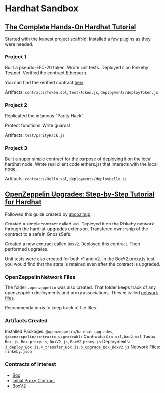 # Hardhat Sandbox

## [The Complete Hands-On Hardhat Tutorial](https://betterprogramming.pub/the-complete-hands-on-hardhat-tutorial-9e23728fc8a4)

Started with the leanest project scaffold. Installed a few plugins as they were needed.

### Project 1

Built a pseudo-ERC-20 token. Wrote unit tests. Deployed it on Rinkeby Testnet. Verified the contract Etherscan.

You can find the verified contract [here](https://rinkeby.etherscan.io/address/0xf628A56893Dec782485c9FbB8Bfd93A7BeD0192A#code).

Artifacts: `contracts/Token.sol`, `test/token.js`, `deployments/deployToken.js`

### Project 2

Replicated the infamous "Parity Hack".

Protect functions. Write guards!

Artifacts: `test/parityHack.js`

### Project 3

Built a super simple contract for the purpose of deploying it on the local hardhat node. Wrote real client code (ethers.js) that interacts with the local node.

Artifacts: `contracts/Hello.sol`, `deployments/deployHello.js`

## [OpenZeppelin Upgrades: Step-by-Step Tutorial for Hardhat](https://forum.openzeppelin.com/t/openzeppelin-upgrades-step-by-step-tutorial-for-hardhat/3580)

Followed this guide created by [abcoathup](https://forum.openzeppelin.com/u/abcoathup).

Created a simple contract called `Box`. Deployed it on the Rinkeby network through the hardhat-upgrades extension. Transfered ownership of the contract to a safe in GnosisSafe.

Created a new contract called `BoxV2`. Deployed this contract. Then performed upgrades.

Unit tests were also created for both v1 and v2. In the BoxV2.proxy.js test, you would find that the state is retained even after the contract is upgraded.

### OpenZeppelin Network Files

The folder `.openzeppelin` was also created. That folder keeps track of any openzeppelin deployments and proxy associations. They're called [network files](https://docs.openzeppelin.com/upgrades-plugins/1.x/network-files).

Recommendation is to keep track of the files.

### Artifacts Created

Installed Packages: `@openzeppelin/hardhat-upgrades`, `@openzeppelin/contracts-upgradeable`
Contracts: `Box.sol`, `Box2.sol`
Tests: `Box.js`, `Box.proxy.js`, `BoxV2.js`, `BoxV2.proxy.js`
Deployments: `3_deploy_Box.js`, `4_transfer_Box.js`, `5_upgrade_Box_BoxV2.js`
Network Files: `rinkeby.json`

### Contracts of Interest

- [Box](https://rinkeby.etherscan.io/address/0x78da2fdcbaad3ac68f2eb7532bed30a1d2d72ec9)
- [Initial Proxy Contract](https://rinkeby.etherscan.io/address/0xd676D631FeA044A72F7606FEA281EA988efc55e7)
- [BoxV2](https://rinkeby.etherscan.io/address/0x40CBFdF3BE914C9D879aeC54e9997c1d03bD218b)